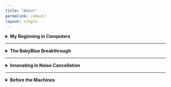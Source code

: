 ```yaml
---
title: "About"
permalink: /about/
layout: single
---
```


<details>
<summary><strong>My Beginning in Computers</strong></summary>

<br>

### ✅ Before Lifeboat. Before Microsoft BASIC. Before the PC boom…

I was already building.

- **Teletype Model 33 ASR** for output  
- **One-line LED terminal** for input  
- **Cassette tape** for storage  
- Wrote a full **pack list, invoice, and A/R system in BASIC**

Then came the **Altair 8800** and **paper tape**. I ran Microsoft BASIC and saw it greet me.

> *I wasn’t just watching the birth of personal computing.  
> I was helping raise it.*

![Altair 8800](/assets/images/altair-8800.jpg)  
*Altair 8800 – the first widely recognized personal computer*

![Teletype Model 33 ASR](/assets/images/teletype-asr33.jpg)  
*Teletype Model 33 ASR used for I/O*

</details>

---

<details>
<summary><strong>The BabyBlue Breakthrough</strong></summary>

<br>

- In **1982**, I was President of **XEDEX**, makers of **BabyBlue**
- BabyBlue let the IBM PC run **CP/M software**, unlocking a huge existing software base
- The bridge between old and new:
  - IBM’s hardware + CP/M’s software library

> “It gives you all the advantages of the IBM hardware plus the ability to run the enormous base of CP/M software.”  
> — *Harris Landgarten*, UPI interview, 1982

</details>

---

<details>
<summary><strong>Innovating in Noise Cancellation</strong></summary>

<br>

- Joined **Noise Cancellation Technologies Inc. (NCTI)** in 1988
- Worked with **John McCloy Jr.**
- Pioneered **active noise and vibration control**
  - Not insulation — *anti-noise*

📰 **The New York Times**  
- “You Can't Stand the Noise? Get an Anti-Noise Machine” — March 2, 1988 *(subscription required)*  
- “New Technology Defeats Unwanted Noise” — June 30, 1987 *(subscription required)*

🎤 **Media coverage included:**
- Feature in *The Economist*
- **Live demo on Good Morning America**
- Interview with *Innovation TV*

</details>

---

<details>
<summary><strong>Before the Machines</strong></summary>

<br>

- Attended **Woodstock**  
  - Music, mud, movement — and a mindset that stayed with me
- Studied under **Dr. Hoffman** at **Queens College**  
  - Deep influence on systems thinking and philosophy

</details>
